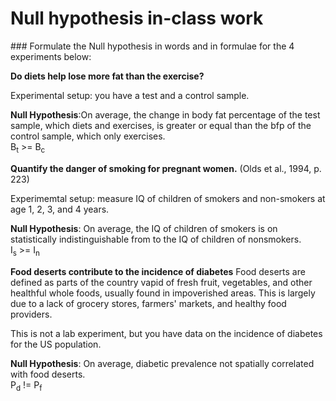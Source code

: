 # Null hypothesis in-class work
<p>
### Formulate the Null hypothesis in words and in formulae for the 4 experiments below:

**Do diets help lose more fat than the exercise?**

Experimental setup: you have a test and a control sample.

<b>Null Hypothesis</b>:On average, the change in body fat percentage of the test sample, which diets and exercises, 
is greater or equal than the bfp of the control sample, which only exercises.
<br> B<sub>t</sub> >= B<sub>c</sub>

 <p>
 <p>

**Quantify the danger of smoking for pregnant women.** (Olds et al., 1994, p. 223)

Experimemtal setup: measure IQ of children of smokers and non-smokers at age 1, 2, 3, and 4 years.

<p>
<b>Null Hypothesis</b>: On average, the IQ of children of smokers is on statistically indistinguishable from to the IQ
of children of nonsmokers.
<br> I<sub>s</sub> >= I<sub>n</sub>


**Food deserts contribute to the incidence of diabetes** 
Food deserts are defined as parts of the country vapid of fresh fruit, vegetables, and other healthful whole foods, usually found in impoverished areas. This is largely due to a lack of grocery stores, farmers' markets, and healthy food providers.

This is not a lab experiment, but you have data on the incidence of diabetes for the US population.
<p>

<b>Null Hypothesis</b>: On average, diabetic prevalence not spatially correlated with food deserts.
<br> P<sub>d</sub> != P<sub>f</sub>

